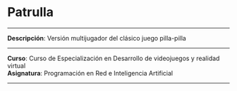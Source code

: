 # Patrulla

- - -

**Descripción**: Versión multijugador del clásico juego pilla-pilla  

- - -


**Curso**: Curso de Especialización en Desarrollo de videojuegos y realidad virtual  
**Asignatura**: Programación en Red e Inteligencia Artificial

- - -

